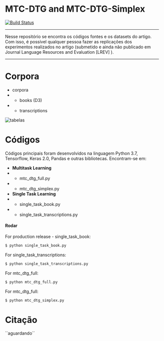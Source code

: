 # MTC-DTG and MTC-DTG-Simplex

[![Build Status](https://travis-ci.org/joemccann/dillinger.svg?branch=master)](https://travis-ci.org/joemccann/dillinger)

------------


Nesse repositório se encontra os códigos fontes e os datasets do artigo. Com isso, é possível qualquer pessoa fazer as replicações dos experimentos realizados no artigo (submetido e ainda não publicado em Journal Language Resources and Evaluation [LREV] ).

------------


# Corpora
- corpora
- - books (D3)
- - transcriptions

![tabelas](https://user-images.githubusercontent.com/821242/102003894-32f71700-3cea-11eb-97ac-60ea2621aefc.PNG)

# Códigos
Códigos principais foram desenvolvidos na linguagem Python 3.7, Tensorflow, Keras 2.0, Pandas e outras bibliotecas. Encontram-se em:
- **Multitask Learning**
- - mtc_dtg_full.py
- - mtc_dtg_simplex.py
- **Single Task Learning**
- - single_task_book.py
- - single_task_transcriptions.py

#### Rodar
For production release - single_task_book:
```sh
$ python single_task_book.py
```
For single_task_transcriptions:
```sh
$ python single_task_transcriptions.py
```
For mtc_dtg_full:
```sh
$ python mtc_dtg_full.py
```
For mtc_dtg_full:
```sh
$ python mtc_dtg_simplex.py
```
# Citação
``aguardando´´


